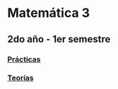 # Matemática 3
## 2do año - 1er semestre
### [Prácticas](https://github.com/Pedro0604/2do-LS-LI-API-ATIC/tree/main/1er%20semestre/Mat3/Practicas)
### [Teorías](https://github.com/Pedro0604/2do-LS-LI-API-ATIC/tree/main/1er%20semestre/Mat3/Teorias)

